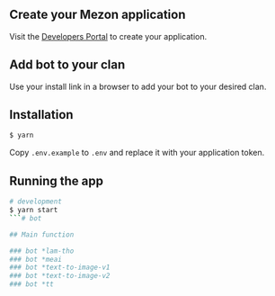 ## Create your Mezon application

Visit the [Developers Portal](https://dev-developers.nccsoft.vn/) to create your application.

## Add bot to your clan

Use your install link in a browser to add your bot to your desired clan.

## Installation

```bash
$ yarn
```

Copy `.env.example` to `.env` and replace it with your application token.

## Running the app

```bash
# development
$ yarn start
```# bot

## Main function

### bot *lam-tho
### bot *meai
### bot *text-to-image-v1
### bot *text-to-image-v2
### bot *tt
